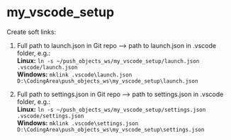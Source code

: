 # my_vscode_setup

Create soft links:
1. Full path to launch.json in Git repo --> path to launch.json in .vscode folder, e.g.:  
**Linux:** `ln -s ~/push_objects_ws/my_vscode_setup/launch.json .vscode/launch.json`  
**Windows:** `mklink .vscode\launch.json D:\CodingArea\push_objects_ws\my_vscode_setup\launch.json`

1. Full path to settings.json in Git repo --> path to settings.json in .vscode folder, e.g.:  
**Linux:** `ln -s ~/push_objects_ws/my_vscode_setup/settings.json .vscode/settings.json`  
**Windows:** `mklink .vscode\settings.json D:\CodingArea\push_objects_ws\my_vscode_setup\settings.json`
